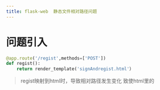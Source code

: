 ```yaml
---
title: flask-web  静态文件相对路径问题
---
```

# 问题引入
``` python
@app.route('/regist',methods=['POST'])
def regist():
    return render_template('signAndregist.html'）
```
> regist映射到html时，导致相对路径发生变化
> 致使html里的